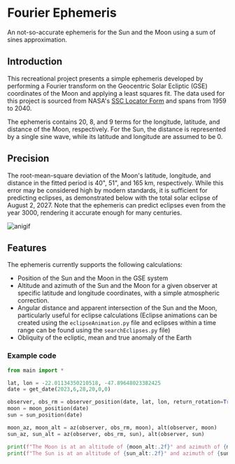 # Fourier Ephemeris

An not-so-accurate ephemeris for the Sun and the Moon using a sum of sines approximation.

## Introduction

This recreational project presents a simple ephemeris developed by performing a Fourier transform on the Geocentric Solar Ecliptic (GSE) coordinates of the Moon and applying a least squares fit. The data used for this project is sourced from NASA's [SSC Locator Form](https://sscweb.gsfc.nasa.gov/cgi-bin/Locator.cgi) and spans from 1959 to 2040.

The ephemeris contains 20, 8, and 9 terms for the longitude, latitude, and distance of the Moon, respectively. For the Sun, the distance is represented by a single sine wave, while its latitude and longitude are assumed to be 0.

## Precision

The root-mean-square deviation of the Moon's latitude, longitude, and distance in the fitted period is 40", 51", and 165 km, respectively. While this error may be considered high by modern standards, it is sufficient for predicting eclipses, as demonstrated below with the total solar eclipse of August 2, 2027. Note that the ephemeris can predict eclipses even from the year 3000, rendering it accurate enough for many centuries.

![anigif](https://github.com/PedroKKr/fourierEphem/assets/52111108/2182c447-dc76-451c-a769-c4d6ca8b9768)

## Features

The ephemeris currently supports the following calculations:

- Position of the Sun and the Moon in the GSE system
- Altitude and azimuth of the Sun and the Moon for a given observer at specific latitude and longitude coordinates, with a simple atmospheric correction.
- Angular distance and apparent intersection of the Sun and the Moon, particularly useful for eclipse calculations (Eclipse animations can be created using the `eclipseAnimation.py` file and eclipses within a time range can be found using the `searchEclipses.py` file)
- Obliquity of the ecliptic, mean and true anomaly of the Earth

### Example code
```python
from main import *

lat, lon = -22.01134350210518, -47.89648023382425
date = get_date(2023,6,28,20,0,0)

observer, obs_rm = observer_position(date, lat, lon, return_rotation=True)
moon = moon_position(date)
sun = sun_position(date)

moon_az, moon_alt = az(observer, obs_rm, moon), alt(observer, moon)
sun_az, sun_alt = az(observer, obs_rm, sun), alt(observer, sun)

print(f"The Moon is at an altitude of {moon_alt:.2f}° and azimuth of {moon_az:.2f}°")
print(f"The Sun is at an altitude of {sun_alt:.2f}° and azimuth of {sun_az:.2f}°")
```
